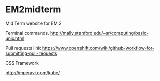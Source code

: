 EM2midterm
==========

Mid Term website for EM 2


Terminal commands.
http://mally.stanford.edu/~sr/computing/basic-unix.html


Pull requests link
https://www.openshift.com/wiki/github-workflow-for-submitting-pull-requests


CSS Framework

http://imperavi.com/kube/


